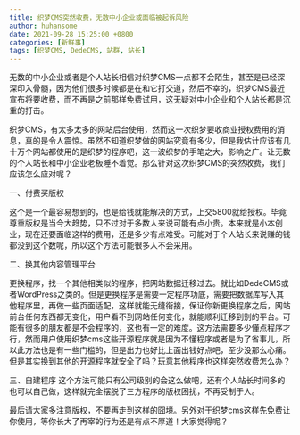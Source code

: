 ```yaml
---
title: 织梦CMS突然收费，无数中小企业或面临被起诉风险
author: huhansome
date: 2021-09-28 15:25:00 +0800
categories: [新鲜事]
tags: [织梦CMS, DedeCMS, 站群, 站长]
---
```



无数的中小企业或者是个人站长相信对织梦CMS一点都不会陌生，甚至是已经深深印入骨髓，因为他们很多时候都是在和它打交道，然后不幸的，织梦CMS最近宣布将要收费，而不再是之前那样免费试用，这无疑对中小企业和个人站长都是沉重的打击。

织梦CMS，有太多太多的网站后台使用，然而这一次织梦要收商业授权费用的消息，真的是令人震惊。虽然不知道织梦做的网站究竟有多少，但是我估计应该有几十万个网站都使用的是织梦的程序吧，这一波织梦的手笔之大，影响之广。让无数的个人站长和中小企业老板睡不着觉。那么针对这次织梦CMS的突然收费，我们应该怎么应对呢？


一、付费买版权

这个是一个最容易想到的，也是给钱就能解决的方式，上交5800就给授权。毕竟尊重版权是当今大趋势，只不过对于多数人来说可能有点小贵。本来就是小本创业，现在还要面临这样的费用，还是多少有点难受。可能对于个人站长来说赚的钱都没到这个数呢，所以这个方法可能很多人不会采用。


二、换其他内容管理平台

更换程序，找一个其他相类似的程序，把网站数据迁移过去。就比如DedeCMS或者WordPress之类的。但是更换程序是需要一定程序功底，需要把数据库写入其他程序里，再做一些页面适配，这样就能无缝衔接，保证你新更换程序之后，网站前台任何东西都无变化，用户看不到网站任何变化，就能顺利迁移到别的平台。可能有很多的朋友都是不会程序的，这也有一定的难度。这方法需要多少懂点程序才行，然而用户使用织梦cms这些开源程序就是因为不懂程序或者是为了省事儿，所以此方法也是有一些门槛的，但是出力也好比上面出钱好点吧，至少没那么心痛。但是其实换到其他的开源程序就安全了吗？玩意其他程序也这样突然收费怎么办？

三、自建程序
这个方法可能只有公司级别的会这么做吧，还有个人站长时间多的也可以自己做，这样就完全摆脱了三方程序的版权困扰，不再受制于人。

最后请大家多注意版权，不要再走到这样的囧境。另外对于织梦cms这样先免费让你使用，等你长大了再宰的行为还是有点不厚道！大家觉得呢？
